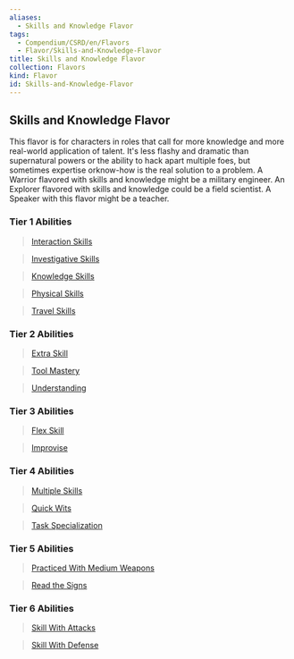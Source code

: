 ```yaml
---
aliases:
  - Skills and Knowledge Flavor
tags:
  - Compendium/CSRD/en/Flavors
  - Flavor/Skills-and-Knowledge-Flavor
title: Skills and Knowledge Flavor
collection: Flavors
kind: Flavor
id: Skills-and-Knowledge-Flavor
---
```

## Skills and Knowledge Flavor    
This flavor is for characters in roles that call for more knowledge and more real-world application of talent. It's less flashy and dramatic than  supernatural powers or the ability to hack apart multiple foes, but sometimes expertise orknow-how is the real solution to a problem. A Warrior flavored with skills and knowledge might be a military engineer. An Explorer flavored with skills and knowledge could be a field scientist. A Speaker with this flavor might be a teacher.    
###  Tier 1 Abilities  
>[Interaction Skills](Interaction-Skills.md)  
>[Investigative Skills](Investigative-Skills.md)  
>[Knowledge Skills](Knowledge-Skills.md)  
>[Physical Skills](Physical-Skills.md)  
>[Travel Skills](Travel-Skills.md)  
  
### Tier 2 Abilities  
>[Extra Skill](Extra-Skill.md)  
>[Tool Mastery](Tool-Mastery.md)  
>[Understanding](Understanding.md)  
  
### Tier 3 Abilities  
>[Flex Skill](Flex-Skill.md)  
>[Improvise](Improvise.md)  
  
### Tier 4 Abilities  
>[Multiple Skills](Multiple-Skills.md)  
>[Quick Wits](Quick-Wits.md)  
>[Task Specialization](Task-Specialization.md)  
  
### Tier 5 Abilities  
>[Practiced With Medium Weapons](Practiced-With-Medium-Weapons.md)  
>[Read the Signs](Read-the-Signs.md)  
  
### Tier 6 Abilities  
>[Skill With Attacks](Skill-With-Attacks.md)  
>[Skill With Defense](Skill-With-Defense.md)  
